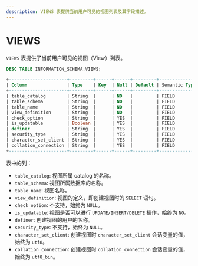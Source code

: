 ```yaml
---
description: VIEWS 表提供当前用户可见的视图列表及其字段描述。
---
```


# VIEWS

`VIEWS` 表提供了当前用户可见的视图（View）列表。

```sql
DESC TABLE INFORMATION_SCHEMA.VIEWS;
```

```sql
+----------------------+---------+------+------+---------+---------------+
| Column               | Type    | Key  | Null | Default | Semantic Type |
+----------------------+---------+------+------+---------+---------------+
| table_catalog        | String  |      | NO   |         | FIELD         |
| table_schema         | String  |      | NO   |         | FIELD         |
| table_name           | String  |      | NO   |         | FIELD         |
| view_definition      | String  |      | NO   |         | FIELD         |
| check_option         | String  |      | YES  |         | FIELD         |
| is_updatable         | Boolean |      | YES  |         | FIELD         |
| definer              | String  |      | YES  |         | FIELD         |
| security_type        | String  |      | YES  |         | FIELD         |
| character_set_client | String  |      | YES  |         | FIELD         |
| collation_connection | String  |      | YES  |         | FIELD         |
+----------------------+---------+------+------+---------+---------------+
```

表中的列：

* `table_catalog`: 视图所属 catalog 的名称。
* `table_schema`: 视图所属数据库的名称。
* `table_name`: 视图名称。
* `view_definition`: 视图的定义，即创建视图时的 `SELECT` 语句。
* `check_option`: 不支持，始终为 `NULL`。
* `is_updatable`: 视图是否可以进行 `UPDATE/INSERT/DELETE` 操作，始终为 `NO`。
* `definer`: 创建视图的用户的名称。
* `security_type`: 不支持，始终为 `NULL`。
* `character_set_client`: 创建视图时 `character_set_client` 会话变量的值，始终为 `utf8`。
* `collation_connection`: 创建视图时 `collation_connection` 会话变量的值，始终为 `utf8_bin`。
